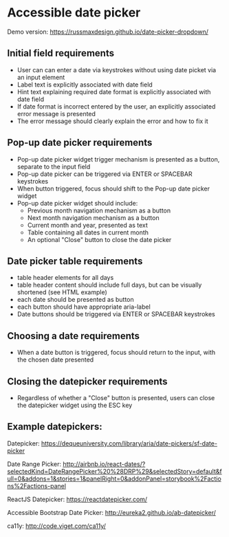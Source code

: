 # Accessible date picker

Demo version: https://russmaxdesign.github.io/date-picker-dropdown/

## Initial field requirements

- User can can enter a date via keystrokes without using date picket via an input element
- Label text is explicitly associated with date field
- Hint text explaining required date format is explicitly associated with date field
- If date format is incorrect entered by the user, an explicitly associated error message is presented
- The error message should clearly explain the error and how to fix it

## Pop-up date picker requirements

- Pop-up date picker widget trigger mechanism is presented as a button, separate to the input field
- Pop-up date picker can be triggered via ENTER or SPACEBAR keystrokes
- When button triggered, focus should shift to the Pop-up date picker widget
- Pop-up date picker widget should include:
    - Previous month navigation mechanism as a button
    - Next month navigation mechanism as a button
    - Current month and year, presented as text
    - Table containing all dates in current month
    - An optional "Close" button to close the date picker

## Date picker table requirements

- table header elements for all days
- table header content should include full days, but can be visually shortened (see HTML example)
- each date should be presented as button
- each button should have appropriate aria-label
- Date buttons should be triggered via ENTER or SPACEBAR keystrokes

## Choosing a date requirements

- When a date button is triggered, focus should return to the input, with the chosen date presented

## Closing the datepicker requirements

- Regardless of whether a "Close" button is presented, users can close the datepicker widget using the ESC key

## Example datepickers:

Datepicker:
https://dequeuniversity.com/library/aria/date-pickers/sf-date-picker

Date Range Picker:
http://airbnb.io/react-dates/?selectedKind=DateRangePicker%20%28DRP%29&selectedStory=default&full=0&addons=1&stories=1&panelRight=0&addonPanel=storybook%2Factions%2Factions-panel

ReactJS Datepicker:
https://reactdatepicker.com/

Accessible Bootstrap Date Picker:
http://eureka2.github.io/ab-datepicker/

ca11y:
http://code.viget.com/ca11y/
